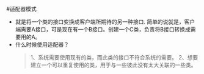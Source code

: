 #适配器模式
 * 就是将一个类的接口变换成客户端所期待的另一种接口.
    简单的说就是，客户端需要A接口，可是现在有一个B接口。创建一个C类，负责将B接口转换成需要用的A。
 * 什么时候使用适配器？
   >1、系统需要使用现有的类，而此类的接口不符合系统的需要。
   >2、想要建立一个可以重复使用的类，用于与一些彼此没有太大关联的一些类。